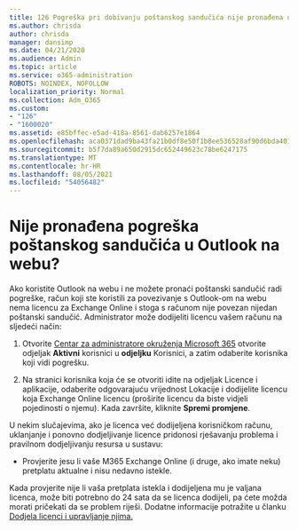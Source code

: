 ```yaml
---
title: 126 Pogreška pri dobivanju poštanskog sandučića nije pronađena u aplikaciji OWA?
ms.author: chrisda
author: chrisda
manager: dansimp
ms.date: 04/21/2020
ms.audience: Admin
ms.topic: article
ms.service: o365-administration
ROBOTS: NOINDEX, NOFOLLOW
localization_priority: Normal
ms.collection: Adm_O365
ms.custom:
- "126"
- "1600020"
ms.assetid: e85bffec-e5ad-418a-8561-dab6257e1864
ms.openlocfilehash: aca0371dad9ba43fa21b0df8e50f1b8ee536528af90d6bda401995c6e5796be4
ms.sourcegitcommit: b5f7da89a650d2915dc652449623c78be6247175
ms.translationtype: MT
ms.contentlocale: hr-HR
ms.lasthandoff: 08/05/2021
ms.locfileid: "54056482"
---
```

# <a name="getting-a-mailbox-not-found-error-in-outlook-on-the-web"></a>Nije pronađena pogreška poštanskog sandučića u Outlook na webu?

Ako koristite Outlook na webu i ne možete  pronaći poštanski sandučić radi pogreške, račun koji ste koristili za povezivanje s Outlook-om na webu nema licencu za Exchange Online i stoga s računom nije povezan nijedan poštanski sandučić. Administrator može dodijeliti licencu vašem računu na sljedeći način:

1. Otvorite [Centar za administratore okruženja Microsoft 365](https://portal.office.com/adminportal/home#/homepage) otvorite odjeljak **Aktivni** korisnici u **odjeljku** Korisnici, a zatim odaberite korisnika koji vidi pogrešku.

2. Na stranici korisnika koja će  se otvoriti idite na  odjeljak Licence i aplikacije, odaberite odgovarajuću vrijednost Lokacije i dodijelite licencu koja Exchange Online licencu (proširite licencu da biste vidjeli pojedinosti o njemu). Kada završite, kliknite **Spremi promjene**.

U nekim slučajevima, ako je licenca već dodijeljena korisničkom računu, uklanjanje i ponovno dodjeljivanje licence pridonosi rješavanju problema i pravilnom dodjeljivanju resursa u sustavu: 

- Provjerite jesu li vaše M365 Exchange Online (i druge, ako imate neku) pretplatu aktualne i nisu nedavno istekle.

Kada provjerite nije li vaša pretplata istekla i dodijeljena mu je valjana licenca, može biti potrebno do 24 sata da se licenca dodijeli, pa ćete možda morati pričekati da se problem riješi. Dodatne informacije potražite u članku [Dodjela licenci i upravljanje njima.](https://docs.microsoft.com/deployoffice/overview-licensing-activation-microsoft-365-apps#assign-and-manage-licenses)